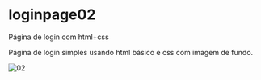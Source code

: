 # loginpage02
Página de login com html+css

Página de login simples usando html básico e css com imagem de fundo.

![02](https://github.com/user-attachments/assets/b1910385-9e86-47da-b8d6-a39998ec6db8)
